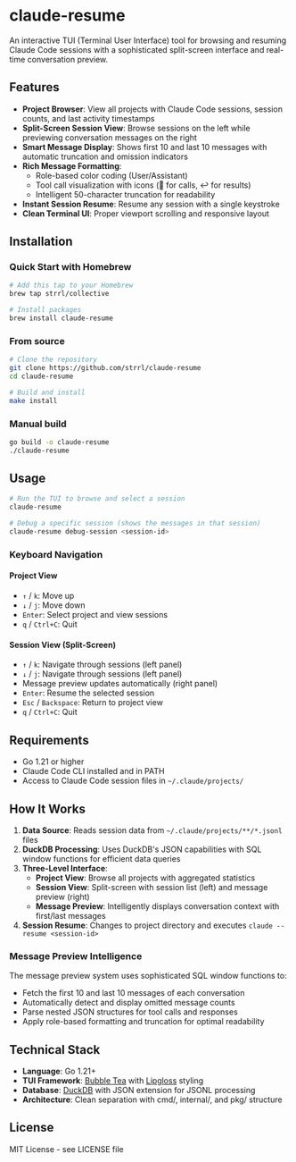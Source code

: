 # claude-resume

An interactive TUI (Terminal User Interface) tool for browsing and resuming Claude Code sessions with a sophisticated split-screen interface and real-time conversation preview.

## Features

- **Project Browser**: View all projects with Claude Code sessions, session counts, and last activity timestamps
- **Split-Screen Session View**: Browse sessions on the left while previewing conversation messages on the right
- **Smart Message Display**: Shows first 10 and last 10 messages with automatic truncation and omission indicators
- **Rich Message Formatting**: 
  - Role-based color coding (User/Assistant)
  - Tool call visualization with icons (🔧 for calls, ↩ for results)
  - Intelligent 50-character truncation for readability
- **Instant Session Resume**: Resume any session with a single keystroke
- **Clean Terminal UI**: Proper viewport scrolling and responsive layout

## Installation

### Quick Start with Homebrew

```bash
# Add this tap to your Homebrew
brew tap strrl/collective

# Install packages
brew install claude-resume
```

### From source

```bash
# Clone the repository
git clone https://github.com/strrl/claude-resume
cd claude-resume

# Build and install
make install
```

### Manual build

```bash
go build -o claude-resume
./claude-resume
```

## Usage

```bash
# Run the TUI to browse and select a session
claude-resume

# Debug a specific session (shows the messages in that session)
claude-resume debug-session <session-id>
```

### Keyboard Navigation

#### Project View
- `↑` / `k`: Move up
- `↓` / `j`: Move down  
- `Enter`: Select project and view sessions
- `q` / `Ctrl+C`: Quit

#### Session View (Split-Screen)
- `↑` / `k`: Navigate through sessions (left panel)
- `↓` / `j`: Navigate through sessions (left panel)
- Message preview updates automatically (right panel)
- `Enter`: Resume the selected session
- `Esc` / `Backspace`: Return to project view
- `q` / `Ctrl+C`: Quit

## Requirements

- Go 1.21 or higher
- Claude Code CLI installed and in PATH
- Access to Claude Code session files in `~/.claude/projects/`

## How It Works

1. **Data Source**: Reads session data from `~/.claude/projects/**/*.jsonl` files
2. **DuckDB Processing**: Uses DuckDB's JSON capabilities with SQL window functions for efficient data queries
3. **Three-Level Interface**:
   - **Project View**: Browse all projects with aggregated statistics
   - **Session View**: Split-screen with session list (left) and message preview (right)
   - **Message Preview**: Intelligently displays conversation context with first/last messages
4. **Session Resume**: Changes to project directory and executes `claude --resume <session-id>`

### Message Preview Intelligence

The message preview system uses sophisticated SQL window functions to:
- Fetch the first 10 and last 10 messages of each conversation
- Automatically detect and display omitted message counts
- Parse nested JSON structures for tool calls and responses
- Apply role-based formatting and truncation for optimal readability

## Technical Stack

- **Language**: Go 1.21+
- **TUI Framework**: [Bubble Tea](https://github.com/charmbracelet/bubbletea) with [Lipgloss](https://github.com/charmbracelet/lipgloss) styling
- **Database**: [DuckDB](https://github.com/marcboeker/go-duckdb) with JSON extension for JSONL processing
- **Architecture**: Clean separation with cmd/, internal/, and pkg/ structure

## License

MIT License - see LICENSE file